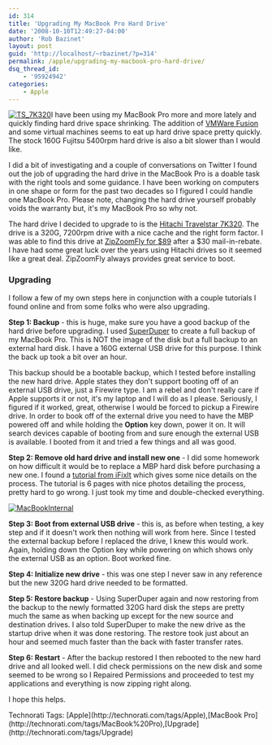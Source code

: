 ```yaml
---
id: 314
title: 'Upgrading My MacBook Pro Hard Drive'
date: '2008-10-10T12:49:27-04:00'
author: 'Rob Bazinet'
layout: post
guid: 'http://localhost/~rbazinet/?p=314'
permalink: /apple/upgrading-my-macbook-pro-hard-drive/
dsq_thread_id:
    - '95924942'
categories:
    - Apple
---
```


[![TS_7K320](https://accidentaltechnologist.com/files/media/image/WindowsLiveWriter/UpgradingMyMacBookProHardDrive_B0EF/TS_7K320_thumb.jpg)](https://accidentaltechnologist.com/files/media/image/WindowsLiveWriter/UpgradingMyMacBookProHardDrive_B0EF/TS_7K320_2.jpg)I have been using my MacBook Pro more and more lately and quickly finding hard drive space shrinking. The addition of [VMWare Fusion](http://www.vmware.com/products/fusion/) and some virtual machines seems to eat up hard drive space pretty quickly. The stock 160G Fujitsu 5400rpm hard drive is also a bit slower than I would like.

I did a bit of investigating and a couple of conversations on Twitter I found out the job of upgrading the hard drive in the MacBook Pro is a doable task with the right tools and some guidance. I have been working on computers in one shape or form for the past two decades so I figured I could handle one MacBook Pro. Please note, changing the hard drive yourself probably voids the warranty but, it's my MacBook Pro so why not.

The hard drive I decided to upgrade to is the [Hitachi Travelstar 7K320](http://www.hitachigst.com/portal/site/en/menuitem.57ddeb9b412fed7ac41d3814eac4f0a0/). The drive is a 320G, 7200rpm drive with a nice cache and the right form factor. I was able to find this drive at [ZipZoomFly for $89](http://www.zipzoomfly.com/jsp/ProductDetail.jsp?ProductCode=10008894&prodlist=celebros) after a $30 mail-in-rebate. I have had some great luck over the years using Hitachi drives so it seemed like a great deal. ZipZoomFly always provides great service to boot.

### Upgrading

I follow a few of my own steps here in conjunction with a couple tutorials I found online and from some folks who were also upgrading.

**Step 1: Backup** - this is huge, make sure you have a good backup of the hard drive before upgrading. I used [SuperDuper](http://www.shirt-pocket.com/SuperDuper/SuperDuperDescription.html) to create a full backup of my MacBook Pro. This is NOT the image of the disk but a full backup to an external hard disk. I have a 160G external USB drive for this purpose. I think the back up took a bit over an hour.

This backup should be a bootable backup, which I tested before installing the new hard drive. Apple states they don't support booting off of an external USB drive, just a Firewire type. I am a rebel and don't really care if Apple supports it or not, it's my laptop and I will do as I please. Seriously, I figured if it worked, great, otherwise I would be forced to pickup a Firewire drive. In order to book off of the external drive you need to have the MBP powered off and while holding the **Option** key down, power it on. It will search devices capable of booting from and sure enough the external USB is available. I booted from it and tried a few things and all was good.

**Step 2: Remove old hard drive and install new one** - I did some homework on how difficult it would be to replace a MBP hard disk before purchasing a new one. I found a [tutorial from iFixIt](http://www.ifixit.com/Guide/Mac/MacBook-Pro-15-Inch-Core-2-Duo/Hard-Drive-Replacement/115/10/Page-1) which gives some nice details on the process. The tutorial is 6 pages with nice photos detailing the process, pretty hard to go wrong. I just took my time and double-checked everything.

[![MacBookInternal](https://accidentaltechnologist.com/files/media/image/WindowsLiveWriter/UpgradingMyMacBookProHardDrive_B0EF/MacBookInternal_thumb.jpg)](https://accidentaltechnologist.com/files/media/image/WindowsLiveWriter/UpgradingMyMacBookProHardDrive_B0EF/MacBookInternal_2.jpg "http://blog.phatboyg.com/2008/07/18/hitachi-7k320-hard-disk-upgrade-in-macbook-pro/")

**Step 3: Boot from external USB drive** - this is, as before when testing, a key step and if it doesn't work then nothing will work from here. Since I tested the external backup before I replaced the drive, I knew this would work. Again, holding down the Option key while powering on which shows only the external USB as an option. Boot worked fine.

**Step 4: Initialize new drive** - this was one step I never saw in any reference but the new 320G hard drive needed to be formatted.

**Step 5: Restore backup** - Using SuperDuper again and now restoring from the backup to the newly formatted 320G hard disk the steps are pretty much the same as when backing up except for the new source and destination drives. I also told SuperDuper to make the new drive as the startup drive when it was done restoring. The restore took just about an hour and seemed much faster than the back with faster transfer rates.

**Step 6: Restart** - After the backup restored I then rebooted to the new hard drive and all looked well. I did check permissions on the new disk and some seemed to be wrong so I Repaired Permissions and proceeded to test my applications and everything is now zipping right along.

I hope this helps.

<div class="wlWriterSmartContent" id="scid:0767317B-992E-4b12-91E0-4F059A8CECA8:c1823e7e-8eee-417a-81b9-39bae3afb759" style="padding-right: 0px; display: inline; padding-left: 0px; padding-bottom: 0px; margin: 0px; padding-top: 0px">Technorati Tags: [Apple](http://technorati.com/tags/Apple),[MacBook Pro](http://technorati.com/tags/MacBook%20Pro),[Upgrade](http://technorati.com/tags/Upgrade)</div>